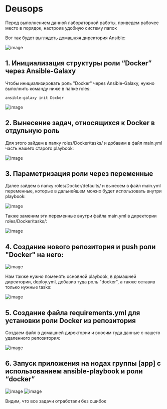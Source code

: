 # Deusops

Перед выполнением данной лабораторной работы, приведем рабочее место в порядок, настроив удобную систему папок

Вот так будет выглядеть домашняя директория Ansible:

![image](https://github.com/user-attachments/assets/fac3258f-307b-4e74-a8da-33c249722f8b)

## 1. Инициализация структуры роли “Docker” через Ansible-Galaxy

Чтобы инициализировать роль "Docker" через Ansible-Galaxy, нужно выполнить команду ниже в папке roles:

```
ansible-galaxy init Docker
```

![image](https://github.com/user-attachments/assets/5d17fc59-4755-45be-bfbf-348958be0d89)

## 2. Вынесение задач, относящихся к Docker в отдульную роль

Для этого зайдем в папку roles/Docker/tasks/ и добавим в файл main.yml часть нашего старого playbook:

![image](https://github.com/user-attachments/assets/37fc7fe2-a95c-4732-b200-91da86ebd6af)

## 3. Параметризация роли через переменные

Далее зайдем в папку roles/Docker/defaults/ и вынесем в файл main.yml переменные, которые в дальнейшем можно будет использовать внутри playbook:

![image](https://github.com/user-attachments/assets/ce4dd20d-211d-4052-ba27-d4d78cc9e89e)

Также заменим эти переменные внутри файла main.yml в директории roles/Docker/tasks/:

![image](https://github.com/user-attachments/assets/37fc7fe2-a95c-4732-b200-91da86ebd6af)

## 4. Создание нового репозитория и push роли "Docker" на него:

![image](https://github.com/user-attachments/assets/d589fbc8-ce5d-4095-a871-f030cd2b79fb)

Нам также нужно поменять основной playbook, в домашней директории, deploy.yml, добавив туда роль "docker", а также оставив только нужные tasks:

![image](https://github.com/user-attachments/assets/14aa201e-e6d6-44e9-a2bb-2a2a9bdb0841)

## 5. Создание файла requirements.yml для установки роли Docker из репозитория

Создаем файл в домашней директории и вносим туда данные с нашего удаленного репозитория:

![image](https://github.com/user-attachments/assets/a04c0324-52f2-4054-a40e-773bf52a8fc8)

## 6. Запуск приложения на нодах группы [app] с использованием ansible-playbook и роли “docker”

![image](https://github.com/user-attachments/assets/dc3bdb56-c8e1-4d6c-be4a-f81724da9394)
![image](https://github.com/user-attachments/assets/3f2af939-5f56-485c-8471-b944addc8c16)

Видим, что все задачи отработали без ошибок
